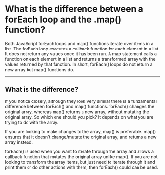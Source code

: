 # What is the difference between a forEach loop and the .map() function?
Both JavaScript forEach loops and map() functions iterate over items in a list.
The forEach loop executes a callback function for each element in a list. It does not return any values once it has been run. A map statement calls a function on each element in a list and returns a transformed array with the values returned by that function.
In short, forEach() loops do not return a new array but map() functions do.

***

## What is the difference?
If you notice closely, although they look very similar there is a fundamental difference between forEach() and map() functions.
forEach() changes the original array, whereas map() returns a new array, without mutating the original array.
So which one should you pick? It depends on what you are trying to do with the array.

If you are looking to make changes to the array, map() is preferable. map() ensures that it doesn’t change/mutate the original array, and returns a new array instead.

forEach() is used when you want to iterate through the array and allows a callback function that mutates the original array unlike map(). If you are not looking to transform the array items, but just need to iterate through it and print them or do other actions with them, then forEach() could can be used.
